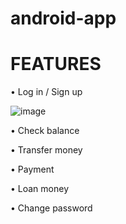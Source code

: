# android-app

# FEATURES

• Log in / Sign up



![image](https://github.com/trong420/android-app/assets/90754954/ddb3e2e8-437c-41ac-91f6-1c98eea078ad)





• Check balance

• Transfer money

• Payment

• Loan money

• Change password

